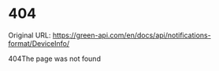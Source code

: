 # 404

Original URL: https://green-api.com/en/docs/api/notifications-format/DeviceInfo/

404The page was not found